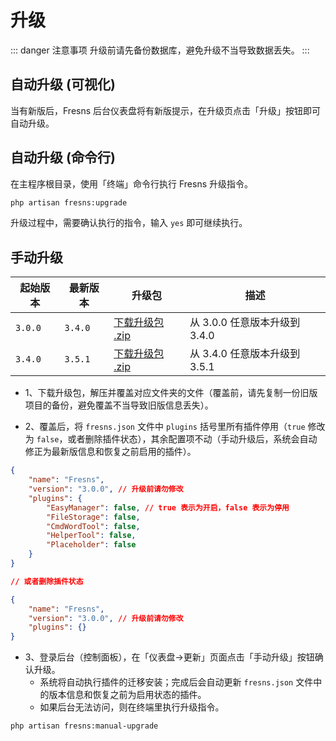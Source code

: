 # 升级

::: danger 注意事项
升级前请先备份数据库，避免升级不当导致数据丢失。
:::

## 自动升级 (可视化)

当有新版后，Fresns 后台仪表盘将有新版提示，在升级页点击「升级」按钮即可自动升级。

## 自动升级 (命令行)

在主程序根目录，使用「终端」命令行执行 Fresns 升级指令。

```sh
php artisan fresns:upgrade
```

升级过程中，需要确认执行的指令，输入 `yes` 即可继续执行。

## 手动升级

| 起始版本 | 最新版本 | 升级包 | 描述 |
| --- | --- | --- | --- |
| `3.0.0` | `3.4.0` | [下载升级包 .zip](https://assets.fresns.com/packages/fresns-upgrade-3.4.0.zip) | 从 3.0.0 任意版本升级到 3.4.0 |
| `3.4.0` | `3.5.1` | [下载升级包 .zip](https://assets.fresns.com/packages/fresns-upgrade-3.5.1.zip) | 从 3.4.0 任意版本升级到 3.5.1 |

- 1、下载升级包，解压并覆盖对应文件夹的文件（覆盖前，请先复制一份旧版项目的备份，避免覆盖不当导致旧版信息丢失）。

- 2、覆盖后，将 `fresns.json` 文件中 `plugins` 括号里所有插件停用（`true` 修改为 `false`，或者删除插件状态），其余配置项不动（手动升级后，系统会自动修正为最新版信息和恢复之前启用的插件）。

```json
{
    "name": "Fresns",
    "version": "3.0.0", // 升级前请勿修改
    "plugins": {
        "EasyManager": false, // true 表示为开启，false 表示为停用
        "FileStorage": false,
        "CmdWordTool": false,
        "HelperTool": false,
        "Placeholder": false
    }
}

// 或者删除插件状态

{
    "name": "Fresns",
    "version": "3.0.0", // 升级前请勿修改
    "plugins": {}
}
```

- 3、登录后台（控制面板），在「仪表盘->更新」页面点击「手动升级」按钮确认升级。
    - 系统将自动执行插件的迁移安装；完成后会自动更新 `fresns.json` 文件中的版本信息和恢复之前为启用状态的插件。
    - 如果后台无法访问，则在终端里执行升级指令。

```sh
php artisan fresns:manual-upgrade
```
